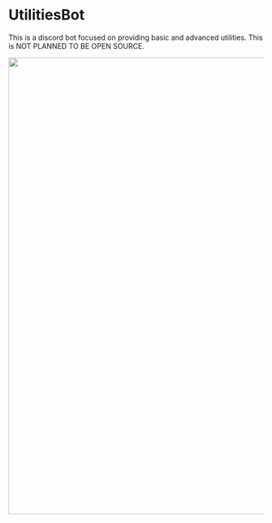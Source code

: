 # UtilitiesBot

This is a discord bot focused on providing basic and advanced utilities. This is NOT PLANNED TO BE OPEN SOURCE.

<img src= "https://i.pinimg.com/564x/e2/f6/b3/e2f6b36b5bc98bf80625c91549a76075.jpg" weight="900" height= "900"></img>
